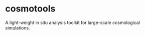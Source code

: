 cosmotools
==============

A light-weight in situ analysis toolkit for large-scale cosmological simulations.
